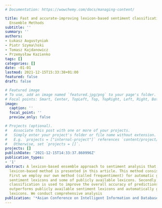 ```yaml
---
# Documentation: https://wowchemy.com/docs/managing-content/

title: Fast and accurate-improving lexicon-based sentiment classification with an
  Ensemble Methods
subtitle: ''
summary: ''
authors:
- Łukasz Augustyniak
- Piotr Szyma\ŉski
- Tomasz Kajdanowicz
- Przemysław Kazienko
tags: []
categories: []
date: -01-01
lastmod: 2021-12-15T15:33:38+01:00
featured: false
draft: false

# Featured image
# To use, add an image named `featured.jpg/png` to your page's folder.
# Focal points: Smart, Center, TopLeft, Top, TopRight, Left, Right, BottomLeft, Bottom, BottomRight.
image:
  caption: ''
  focal_point: ''
  preview_only: false

# Projects (optional).
#   Associate this post with one or more of your projects.
#   Simply enter your project's folder or file name without extension.
#   E.g. `projects = ["internal-project"]` references `content/project/deep-learning/index.md`.
#   Otherwise, set `projects = []`.
projects: []
publishDate: '2021-12-15T14:33:37.860996Z'
publication_types:
- '1'
abstract: A lexicon-based ensemble approach to sentiment analysis that outperforms
  lexicon-based method is presented in this article. This method consists of two steps.
  First we employ our own method (called frequentiment) for automatic generation of
  sentiment lexicons and some of publicly available lexicons. Secondly, an ensemble
  classification is used to improve the overall accuracy of predictions. Our approach
  outperforms publicly available sentiment lexicons and automatically generated domain
  lexicons. We conduct comprehensive analysis
publication: '*Asian Conference on Intelligent Information and Database Systems*'
---
```

